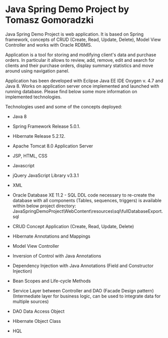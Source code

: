 # Java Spring Demo Project by Tomasz Gomoradzki

Java Spring Demo Project is web application. It is based on Spring framework, concepts of CRUD (Create, Read, Update, Delete), Model View Controller and works with Oracle RDBMS.

Application is a tool for storing and modifying client's data and purchase orders. In particular it allows to review, add, remove, edit and search for clients and their purchase orders, display summary statistics and move around using navigation panel.

Application has been developed with Eclipse Java EE IDE Oxygen v. 4.7 and Java 8. Works on application server once implemented and launched with running database. Please find below some more information on implemented technologies.

Technologies used and some of the concepts deployed:

- Java 8
- Spring Framework Release 5.0.1.
- Hibernate Release 5.2.12.
- Apache Tomcat 8.0 Application Server
- JSP, HTML, CSS
- Javascript
- jQuery JavaScript Library v3.3.1
- XML
- Oracle Database XE 11.2 - SQL DDL code necessary to re-create the database with all components (Tables, sequences, triggers) is available within 	below project directory:
	JavaSpringDemoProject\WebContent\resources\sql\fullDatabaseExport.sql

- CRUD Concept Application (Create, Read, Update, Delete)
- Hibernate Annotations and Mappings
- Model View Controller
- Inversion of Control with Java Annotations
- Dependency Injection with Java Annotations (Field and Constructor Injection)
- Bean Scopes and Life-cycle Methods
- Service Layer between Controller and DAO (Facade Design pattern) (Intermediate layer for business logic, can be used to integrate data for 	multiple sources)
- DAO Data Access Object
- Hibernate Object Class
- HQL


